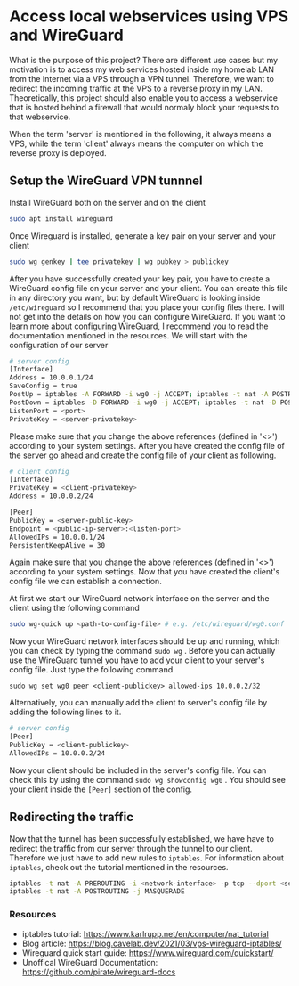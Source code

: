 # Access local webservices using VPS and WireGuard

What is the purpose of this project? There are different use cases but my motivation is to access my web services hosted inside my homelab LAN from the Internet via a VPS through a VPN tunnel. Therefore, we want to redirect the incoming traffic at the VPS to a reverse proxy in my LAN. Theoretically, this project should also enable you to access a webservice that is hosted behind a firewall that would normaly block your requests to that webservice.

When the term 'server' is mentioned in the following, it always means a VPS, while the term 'client' always means the computer on which the reverse proxy is deployed.

## Setup the WireGuard VPN tunnnel

Install WireGuard both on the server and on the client
```bash
sudo apt install wireguard
```
Once Wireguard is installed, generate a key pair on your server and your client
```bash
sudo wg genkey | tee privatekey | wg pubkey > publickey
```
After you have successfully created your key pair, you have to create a WireGuard config file on your server and your client. You can create this file in any directory you want, but by default WireGuard is looking inside ```/etc/wireguard``` so I recommend that you place your config files there. I will not get into the details on how you can configure WireGuard. If you want to learn more about configuring WireGuard, I recommend you to read the documentation mentioned in the resources. We will start with the configuration of our server
```bash
# server config
[Interface]
Address = 10.0.0.1/24
SaveConfig = true
PostUp = iptables -A FORWARD -i wg0 -j ACCEPT; iptables -t nat -A POSTROUTING -o <network-interface> -j MASQUERADE;
PostDown = iptables -D FORWARD -i wg0 -j ACCEPT; iptables -t nat -D POSTROUTING -o <network-interface> -j MASQUERADE;
ListenPort = <port>
PrivateKey = <server-privatekey>
```
Please make sure that you change the above references (defined in '<>') according to your system settings. After you have created the config file of the server go ahead and create the config file of your client as following.
```bash
# client config
[Interface]
PrivateKey = <client-privatekey>
Address = 10.0.0.2/24

[Peer]
PublicKey = <server-public-key>
Endpoint = <public-ip-server>:<listen-port>
AllowedIPs = 10.0.0.1/24
PersistentKeepAlive = 30
```
Again make sure that you change the above references (defined in '<>') according to your system settings. Now that you have created the client's config file we can establish a connection. 

At first we start our WireGuard network interface on the server and the client using the following command
```bash
sudo wg-quick up <path-to-config-file> # e.g. /etc/wireguard/wg0.conf
```
Now your WireGuard network interfaces should be up and running, which you can check by typing the command ```sudo wg``` . Before you can actually use the WireGuard tunnel you have to add your client to your server's config file. Just type the following command
```
sudo wg set wg0 peer <client-publickey> allowed-ips 10.0.0.2/32
```
Alternatively, you can manually add the client to server's config file by adding the following lines to it.
```bash
# server config
[Peer]
PublicKey = <client-publickey>
AllowedIPs = 10.0.0.2/24
```

Now your client should be included in the server's config file. You can check this by using the command ```sudo wg showconfig wg0``` . You should see your client inside the ```[Peer]``` section of the config.

## Redirecting the traffic
Now that the tunnel has been successfully established, we have have to redirect the traffic from our server through the tunnel to our client. Therefore we just have to add new rules to ```iptables```. For information about ```iptables```, check out the tutorial mentioned in the resources.
```bash
iptables -t nat -A PREROUTING -i <network-interface> -p tcp --dport <server-port> -j DNAT --to-destination <client-ip>:<client-port>
iptables -t nat -A POSTROUTING -j MASQUERADE
```
### Resources
- iptables tutorial: https://www.karlrupp.net/en/computer/nat_tutorial
- Blog article: https://blog.cavelab.dev/2021/03/vps-wireguard-iptables/
- Wireguard quick start guide: https://www.wireguard.com/quickstart/
- Unoffical WireGuard Documentation: https://github.com/pirate/wireguard-docs
